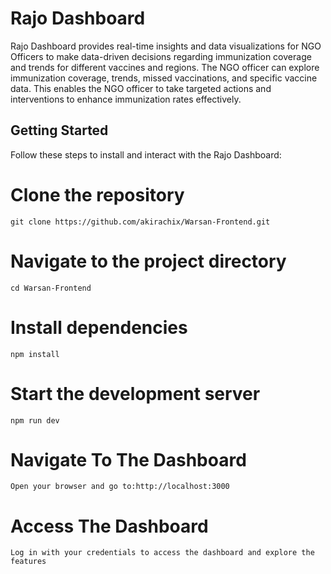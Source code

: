 # Rajo Dashboard

Rajo Dashboard provides real-time insights and data visualizations for NGO Officers to make data-driven decisions regarding immunization coverage and trends for different vaccines and regions. The NGO officer can explore immunization coverage, trends, missed vaccinations, and specific vaccine data. This enables the NGO officer to take targeted actions and interventions to enhance immunization rates effectively.


## Getting Started

Follow these steps to install and interact with the Rajo Dashboard:


# Clone the repository
`git clone https://github.com/akirachix/Warsan-Frontend.git`

# Navigate to the project directory
`cd Warsan-Frontend`

# Install dependencies
`npm install`

# Start the development server
`npm run dev`

# Navigate To The Dashboard
`Open your browser and go to:http://localhost:3000`

# Access The Dashboard
`Log in with your credentials to access the dashboard and explore the features`